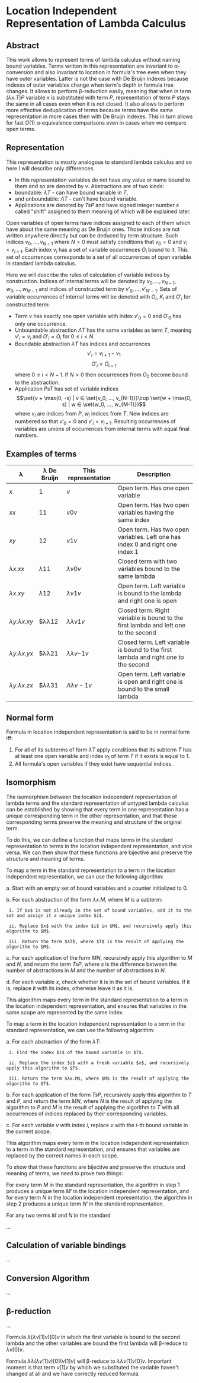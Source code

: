# Location Independent Representation of Lambda Calculus

## Abstract

This work allows to represent terms of lambda calculus without naming bound variables. Terms written in this representation are invariant to α-conversion and also invariant to location in formula's tree even when they have outer variables. Latter is not the case with De Bruijn indexes because indexes of outer variables change when term's depth in formula tree changes. It allows to perform β-reduction easily, meaning that when in term $(λx.T)P$ variable $x$ is substituted with term $P$, representation of term $P$ stays the same in all cases even when it is not closed. It also allows to perform more effective deduplication of terms because terms have the same representation in more cases then with De Bruijn indexes. This in turn allows for fast $O(1)$ α-equivalence comparisons even in cases when we compare open terms.

## Representation

This representation is mostly analogous to standard lambda calculus and so here I will describe only differences.

* In this representation variables do not have any value or name bound to them and so are denoted by $v$. 
Abstractions are of two kinds:
* boundable: $λT$ - can have bound variable in $T$,
* and unboundable: $ΛT$ - can't have bound variable.
* Applications are denoted by $TsP$ and have signed integer number $s$ called "shift" assigned to them meaning of which will be explained later.

Open variables of open terms have indices assigned to each of them which have about the same meaning as De Bruijn ones. Those indices are not written anywhere directly but can be deduced by term structure. Such indices $v_0, ..., v_{N-1}$ where $N > 0$ must satisfy conditions that $v_0 = 0$ and $v_i < v_{i+1}$. Each index $v_i$ has a set of variable occurrences $O_i$ bound to it. This set of occurrences corresponds to a set of all occurrences of open variable in standard lambda calculus.

Here we will describe the rules of calculation of variable indices by construction. Indices of internal terms will be denoted by $v_0, ..., v_{N-1}$, $w_0, ..., w_{M-1}$ and indices of constructed term by $v'_0, ..., v'_{N'-1}$. Sets of variable occurrences of internal terms will be denoted with $O_i$, $K_i$ and $O'_i$ for constructed term:
* Term $v$ has exactly one open variable with index $v'_0 = 0$ and $O'_0$ has only one occurrence.
* Unboundable abstraction $ΛT$ has the same variables as term $T$, meaning $v'_i = v_i$ and $O'_i = O_i$ for $0 \le i < N$.
* Boundable abstraction $λT$ has indices and occurrences $$v'_i = v_{i+1} - v_1$$ $$O'_i = O_{i+1}$$ where $0 \le i < N - 1$. If $N > 0$ then occurrences from $O_0$ become bound to the abstraction.
* Application $PsT$ has set of variable indices $$\set{v + \max(0, -s) | v ∈ \set{v_0, ..., v_{N-1}}}\cup \set{w + \max(0, s) | w ∈ \set{w_0, ..., w_{M-1}}}$$ where $v_i$ are indices from $P$, $w_i$ indices from $T$. New indices are numbered so that $v'_0 = 0$ and $v'_i < v_{i+1}$. Resulting occurrences of variables are unions of occurrences from internal terms with equal final numbers.

## Examples of terms

| λ | λ De Bruijn  | This representation | Description
|---|---|---|---|
| $x$ | $1$ | $v$ | Open term. Has one open variable |
| $xx$ | $11$ | $v0v$ | Open term. Has two open variables having the same index |
| $xy$ | $12$ | $v1v$ | Open term. Has two open variables. Left one has index 0 and right one index 1 |
| $λx.x x$ | $λ11$ | $λv0v$ | Closed term with two variables bound to the same lambda |
| $λx.x y$ | $λ12$ | $λv1v$ | Open term. Left variable is bound to the lambda and right one is open |
| $λy.λx.xy$ | $λλ12 | $λλv1v$ | Closed term. Right variable is bound to the first lambda and left one to the second |
| $λy.λx.yx$ | $λλ21 | $λλv{-1}v$ | Closed term. Left variable is bound to the first lambda and right one to the second |
| $λy.λx.zx$ | $$λλ31$ | $Λλv-1v$ | Open term. Left variable is open and right one is bound to the small lambda |

## Normal form
Formula in location independent representation is said to be in normal form iff:
1. For all of its subterms of form $λT$ apply conditions that its subterm $T$ has at least one open variable and index $v_1$ of term $T$ if it exists is equal to $1$.
2. All formula's open variables if they exist have sequential indices.

## Isomorphism

<!-- Let us say that set $𝕃$ is a set of formulas of lambda calculus and $𝕄$ is a set of formulas in this representation. In order to use this representation we need to be sure that there are functions $f: 𝕃→𝕄$ and $f^{-1}: 𝕄→𝕃$ such that $f^{-1}(f(T)) =_α T$. In which case we can say that two representations are isomorphic.

Actually we will show how to construct function that maps set of alfa-equivalence classes of formulas of lambda calculus $𝕃_α$ to set of formula of this representation in normal form $𝕄_n$ so that this mapping $f : 𝕃_α → 𝕄_n$ is a bijection.

Function t:  -->

The isomorphism between the location independent representation of lambda terms and the standard representation of untyped lambda calculus can be established by showing that every term in one representation has a unique corresponding term in the other representation, and that these corresponding terms preserve the meaning and structure of the original term.

To do this, we can define a function that maps terms in the standard representation to terms in the location independent representation, and vice versa. We can then show that these functions are bijective and preserve the structure and meaning of terms.

To map a term in the standard representation to a term in the location independent representation, we can use the following algorithm:

a. Start with an empty set of bound variables and a counter initialized to 0.

b. For each abstraction of the form $λx.M$, where $M$ is a subterm:

```
 i. If $x$ is not already in the set of bound variables, add it to the set and assign it a unique index $i$.
 
 ii. Replace $x$ with the index $i$ in $M$, and recursively apply this algorithm to $M$.
 
 iii. Return the term $λT$, where $T$ is the result of applying the algorithm to $M$.
```

c. For each application of the form $MN$, recursively apply this algorithm to $M$ and $N$, and return the term $TsP$, where $s$ is the difference between the number of abstractions in $M$ and the number of abstractions in $N$.

d. For each variable $x$, check whether it is in the set of bound variables. If it is, replace it with its index, otherwise leave it as it is.

This algorithm maps every term in the standard representation to a term in the location independent representation, and ensures that variables in the same scope are represented by the same index.

To map a term in the location independent representation to a term in the standard representation, we can use the following algorithm:

a. For each abstraction of the form $λT$:

```
 i. Find the index $i$ of the bound variable in $T$.
 
 ii. Replace the index $i$ with a fresh variable $x$, and recursively apply this algorithm to $T$.
 
 iii. Return the term $λx.M$, where $M$ is the result of applying the algorithm to $T$.
```

b. For each application of the form $TsP$, recursively apply this algorithm to $T$ and $P$, and return the term $MN$, where $N$ is the result of applying the algorithm to $P$ and $M$ is the result of applying the algorithm to $T$ with all occurrences of indices replaced by their corresponding variables.

c. For each variable $v$ with index $i$, replace $v$ with the $i$-th bound variable in the current scope.

This algorithm maps every term in the location independent representation to a term in the standard representation, and ensures that variables are replaced by the correct names in each scope.

To show that these functions are bijective and preserve the structure and meaning of terms, we need to prove two things:

For every term $M$ in the standard representation, the algorithm in step 1 produces a unique term $M'$ in the location independent representation, and for every term $N$ in the location independent representation, the algorithm in step 2 produces a unique term $N'$ in the standard representation.

For any two terms $M$ and $N$ in the standard

...


## Calculation of variable bindings
...

## Conversion Algorithm
...

## β-reduction

...

Formula $λ(λv[1]v)[0]v$ in which the first variable is bound to the second lambda and the other variables are bound the first lambda will β-reduce to $λv[0]v$.

Formula $λλ(λv[1]v)[0](v[1]v)$ will β-reduce to $λλv[1]v[0]v$. Important moment is that term $v[1]v$ by which we substituted the variable haven't changed at all and we have correctly reduced formula.